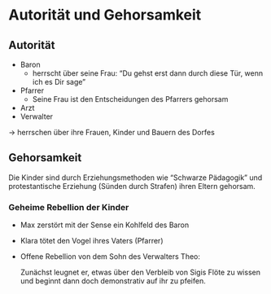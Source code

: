 # Autorität und Gehorsamkeit

## Autorität

- Baron
    - herrscht über seine Frau: “Du gehst erst dann durch diese Tür, wenn ich es Dir sage”
- Pfarrer
    - Seine Frau ist den Entscheidungen des Pfarrers gehorsam
- Arzt
- Verwalter

→ herrschen über ihre Frauen, Kinder und Bauern des Dorfes

## Gehorsamkeit

Die Kinder sind durch Erziehungsmethoden wie “Schwarze Pädagogik” und protestantische Erziehung (Sünden durch Strafen) ihren Eltern gehorsam.

### Geheime Rebellion der Kinder

- Max zerstört mit der Sense ein Kohlfeld des Baron
- Klara tötet den Vogel ihres Vaters (Pfarrer)
- Offene Rebellion von dem Sohn des Verwalters Theo:
    
    Zunächst leugnet er, etwas über den Verbleib von Sigis Flöte zu wissen und beginnt dann doch demonstrativ auf ihr zu pfeifen.